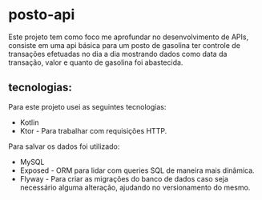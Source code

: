 # posto-api

Este projeto tem como foco me aprofundar no desenvolvimento de APIs, consiste em uma api básica para um posto de gasolina ter controle de transações efetuadas no dia a dia mostrando dados como data da transação, valor e quanto de gasolina foi abastecida.

## tecnologias:

Para este projeto usei as seguintes tecnologias:

- Kotlin
- Ktor - Para trabalhar com requisições HTTP.


Para salvar os dados foi utilizado:

- MySQL 
- Exposed - ORM para lidar com queries SQL de maneira mais dinâmica.
- Flyway - Para criar as migrações do banco de dados caso seja necessário alguma alteração, ajudando no versionamento do mesmo.
